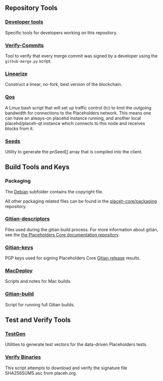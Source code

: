 Repository Tools
---------------------

### [Developer tools](/contrib/devtools) ###
Specific tools for developers working on this repository.

### [Verify-Commits](/contrib/verify-commits) ###
Tool to verify that every merge commit was signed by a developer using the `github-merge.py` script.

### [Linearize](/contrib/linearize) ###
Construct a linear, no-fork, best version of the blockchain.

### [Qos](/contrib/qos) ###

A Linux bash script that will set up traffic control (tc) to limit the outgoing bandwidth for connections to the Placeholders network. This means one can have an always-on placehd instance running, and another local placehd/placeh-qt instance which connects to this node and receives blocks from it.

### [Seeds](/contrib/seeds) ###
Utility to generate the pnSeed[] array that is compiled into the client.

Build Tools and Keys
---------------------

### Packaging ###
The [Debian](/contrib/debian) subfolder contains the copyright file.

All other packaging related files can be found in the [placeh-core/packaging](https://github.com/VeriBlock/vbk-ri-btc) repository.

### [Gitian-descriptors](/contrib/gitian-descriptors) ###
Files used during the gitian build process. For more information about gitian, see the [the Placeholders Core documentation repository](https://github.com/VeriBlock/vbk-ri-btc/docs).

### [Gitian-keys](/contrib/gitian-keys)
PGP keys used for signing Placeholders Core [Gitian release](/doc/release-process.md) results.

### [MacDeploy](/contrib/macdeploy) ###
Scripts and notes for Mac builds.

### [Gitian-build](/contrib/gitian-build.py) ###
Script for running full Gitian builds.

Test and Verify Tools
---------------------

### [TestGen](/contrib/testgen) ###
Utilities to generate test vectors for the data-driven Placeholders tests.

### [Verify Binaries](/contrib/verifybinaries) ###
This script attempts to download and verify the signature file SHA256SUMS.asc from placeh.org.
